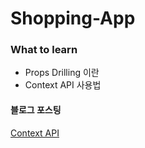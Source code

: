 # Shopping-App

### What to learn

- Props Drilling 이란
- Context API 사용법

#### 블로그 포스팅

[Context API](https://velog.io/@lemony452/React-Context-API-%EC%82%AC%EC%9A%A9%ED%95%98%EA%B8%B0)
